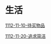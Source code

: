 # 生活

[1112-11-10-待买物品](1112-11-10-待买物品/1112-11-10-待买物品.md "1112-11-10-待买物品")

[1112-11-20-追求简洁](1112-11-20-追求简洁/1112-11-20-追求简洁.md "1112-11-20-追求简洁")
